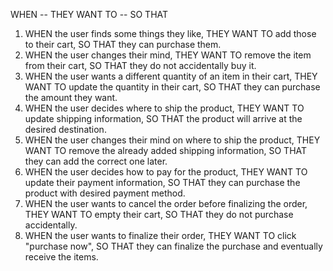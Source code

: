 WHEN -- THEY WANT TO -- SO THAT
1. WHEN the user finds some things they like, 
    THEY WANT TO add those to their cart, 
    SO THAT they can purchase them.
2. WHEN the user changes their mind,
    THEY WANT TO remove the item from their cart,
    SO THAT they do not accidentally buy it.
3. WHEN the user wants a different quantity of an item in their cart,
    THEY WANT TO update the quantity in their cart,
    SO THAT they can purchase the amount they want.
4. WHEN the user decides where to ship the product,
    THEY WANT TO update shipping information,
    SO THAT the product will arrive at the desired destination.
5. WHEN the user changes their mind on where to ship the product,
    THEY WANT TO remove the already added shipping information,
    SO THAT they can add the correct one later.
6. WHEN the user decides how to pay for the product,
    THEY WANT TO update their payment information,
    SO THAT they can purchase the product with desired payment method.
7. WHEN the user wants to cancel the order before finalizing the order,
    THEY WANT TO empty their cart,
    SO THAT they do not purchase accidentally.
8. WHEN the user wants to finalize their order,
    THEY WANT TO click "purchase now",
    SO THAT they can finalize the purchase and eventually receive the items.